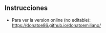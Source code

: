 ## Instrucciones
* Para ver la version online (no editable): https://donatoe86.github.io/donatoemiliano/
